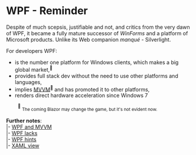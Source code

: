 # WPF - Reminder

Despite of much scepsis, justifiable and not, and critics from the very dawn of WPF, it became a fully mature successor of _WinForms_ and a platform of Microsoft products. Unlike its Web companion _manqué_ - Silverlight.

For developers WPF:

+ is the number one platform for Windows clients, which makes a big global market,<sup>🙋</sup>
+ provides full stack dev without the need to use other platforms and languages,
+ implies [MVVM](https://learn.microsoft.com/en-us/dotnet/architecture/maui/mvvm)<sup>:link:</sup> and has promoted it to other platforms,
+ renders direct hardware acceleration since Windows&nbsp;7

&nbsp;&nbsp;&nbsp;&nbsp;&nbsp;&nbsp;&nbsp;&nbsp;<sup>🙋</sup> <sub>The coming Blazor may change the game, but it's not evident now.</sub>

__Further notes__:\
|- [WPF and MVVM](README+/mvvm/)\
|- [WPF lacks](README+/wpf-drawbacks.md)\
|- [WPF hints](README+/wpf-hints.md)\
|- [XAML view](README+/wpf-xaml_view.md)
